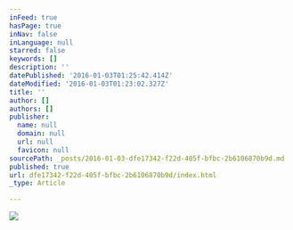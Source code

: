 ```yaml
---
inFeed: true
hasPage: true
inNav: false
inLanguage: null
starred: false
keywords: []
description: ''
datePublished: '2016-01-03T01:25:42.414Z'
dateModified: '2016-01-03T01:23:02.327Z'
title: ''
author: []
authors: []
publisher:
  name: null
  domain: null
  url: null
  favicon: null
sourcePath: _posts/2016-01-03-dfe17342-f22d-405f-bfbc-2b6106870b9d.md
published: true
url: dfe17342-f22d-405f-bfbc-2b6106870b9d/index.html
_type: Article

---
```

![](https://the-grid-user-content.s3-us-west-2.amazonaws.com/3b224ca3-53b3-46ba-8cbc-dfdd088f7f53.jpg)
